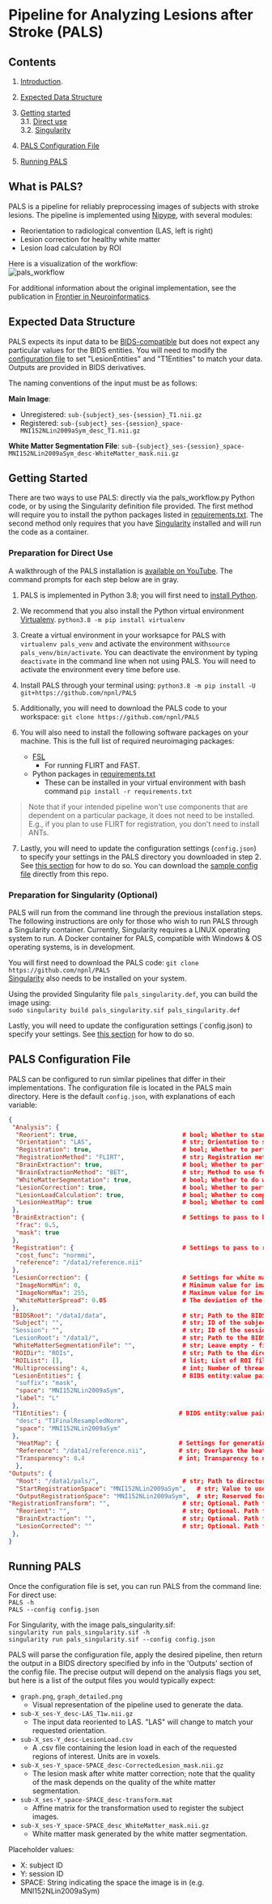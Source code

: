 # Pipeline for Analyzing Lesions after Stroke (PALS)
## Contents
1. [Introduction](#intro).
2. [Expected Data Structure](#datastructure)  
3. [Getting started](#start)  
  3.1. [Direct use](#direct)  
  3.2. [Singularity](#singularity)
   
4. [PALS Configuration File](#config)
5. [Running PALS](#running)

## What is PALS?<a name=intro></a>
PALS is a pipeline for reliably preprocessing images of subjects with stroke lesions. The pipeline is implemented using [Nipype](https://nipype.readthedocs.io/en/latest/), with several modules:
- Reorientation to radiological convention (LAS, left is right)
- Lesion correction for healthy white matter
- Lesion load calculation by ROI

Here is a visualization of the workflow:  
![pals_workflow](img/pals_workflow.png)

For additional information about the original implementation, see the publication in [Frontier in Neuroinformatics](https://www.frontiersin.org/articles/10.3389/fninf.2018.00063/full).

## Expected Data Structure<a name=datastructure></a>
PALS expects its input data to be [BIDS-compatible](https://bids-specification.readthedocs.io/en/stable/) but does not expect any particular values for the BIDS entities. You will need to modify the [configuration file](#config) to set "LesionEntities" and "T1Entities" to match your data. Outputs are provided in BIDS derivatives.

The naming conventions of the input must be as follows:

**Main Image**: 
  * Unregistered: `sub-{subject}_ses-{session}_T1.nii.gz`
  * Registered: `sub-{subject}_ses-{session}_space-MNI152NLin2009aSym_desc_T1.nii.gz`
  
**White Matter Segmentation File**: `sub-{subject}_ses-{session}_space-MNI152NLin2009aSym_desc-WhiteMatter_mask.nii.gz`


## Getting Started<a name=start></a>
There are two ways to use PALS: directly via the pals_workflow.py Python code, or by using the Singularity definition file provided. The first method will require you to install the python packages listed in [requirements.txt](https://github.com/npnl/PALS/blob/main/requirements.txt). The second method only requires that you have [Singularity](https://docs.sylabs.io/guides/3.5/user-guide/introduction.html) installed and will run the code as a container.

### Preparation for Direct Use<a name=start></a>
A walkthrough of the PALS installation is [available on YouTube](https://youtu.be/8PN3tR34L6g). The command prompts for each step below are in gray.
1. PALS is implemented in Python 3.8; you will first need to [install Python](https://www.python.org/downloads/release/python-3810/).
2. We recommend that you also install the Python virtual environment [Virtualenv](https://docs.python-guide.org/dev/virtualenvs/#virtualenvironments-ref).
    `python3.8 -m pip install virtualenv`
3. Create a virtual environment in your worksapce for PALS with `virtualenv pals_venv` and activate the environment with`source pals_venv/bin/activate`. You can deactivate the environment by typing `deactivate` in the command line when not using PALS. You will need to activate the environment every time before use.
4. Install PALS through your terminal using:
`python3.8 -m pip install -U git+https://github.com/npnl/PALS`  

5. Additionally, you will need to download the PALS code to your workspace: `git clone https://github.com/npnl/PALS` 

6. You will also need to install the following software packages on your machine. This is the full list of required neuroimaging packages:
    * [FSL](https://fsl.fmrib.ox.ac.uk/fsl/fslwiki)
      * For running FLIRT and FAST.
    * Python packages in [requirements.txt]()
      * These can be installed in your virtual environment with bash command `pip install -r requirements.txt` 
  
> Note that if your intended pipeline won't use components that are dependent on a particular package, it does not need to be installed. E.g., if you plan to use FLIRT for registration, you don't need to install ANTs.

7. Lastly, you will need to update the configuration settings (`config.json`) to specify your settings in the PALS directory you downloaded in step 2. See [this section](#config) for how to do so. You can download the [sample config file](https://github.com/npnl/PALS/blob/main/config.json) directly from this repo.

### Preparation for Singularity (Optional) <a name=singularity></a>
PALS will run from the command line through the previous installation steps. The following instructions are only for those who wish to run PALS through a Singularity container. Currently, Singularity requires a LINUX operating system to run. A Docker container for PALS, compatible with Windows & OS operating systems, is in development.

You will first need to download the PALS code: `git clone https://github.com/npnl/PALS`  
[Singularity](https://sylabs.io/guides/3.9/user-guide/quick_start.html#quick-installation-steps) also needs to be installed on your system.

Using the provided Singularity file `pals_singularity.def`, you can build the image using:  
`sudo singularity build pals_singularity.sif pals_singularity.def`

Lastly, you will need to update the configuration settings (`config.json) to specify your settings. See [this section](#config) for how to do so.

## PALS Configuration File<a name=config></a> 
PALS can be configured to run similar pipelines that differ in their implementations. The configuration file is located in the PALS main directory. Here is the default `config.json`, with explanations of each variable:  
```json
{
 "Analysis": {
  "Reorient": true,                             # bool; Whether to standardize the orientation (e.g. radiological, neurological).
  "Orientation": "LAS",                         # str; Orientation to standardize to.
  "Registration": true,                         # bool; Whether to perform registration to a common template.
  "RegistrationMethod": "FLIRT",                # str; Registration method.
  "BrainExtraction": true,                      # bool; Whether to perform brain extraction.
  "BrainExtractionMethod": "BET",               # str; Method to use for brain extraction.
  "WhiteMatterSegmentation": true,              # bool; Whether to do white matter segmentation. If false, must place file in same location as the input files in the BIDS structure. 
  "LesionCorrection": true,                     # bool; Whether to perform lesion correction.
  "LesionLoadCalculation": true,                # bool; Whether to compute lesion load.
  "LesionHeatMap": true                         # bool; Whether to combine the lesions into a heatmap.
 },
 "BrainExtraction": {                           # Settings to pass to brain extraction; structure depends on Analysis['BrainExtractionMethod']
  "frac": 0.5,
  "mask": true
 },
 "Registration": {                              # Settings to pass to registration; structure depends on Analysis['RegistrationMethod']
  "cost_func": "normmi",
  "reference": "/data1/reference.nii"
 },
 "LesionCorrection": {                          # Settings for white matter correction.
  "ImageNormMin": 0,                            # Minimum value for image.
  "ImageNormMax": 255,                          # Maximum value for image
  "WhiteMatterSpread": 0.05                     # The deviation of the white matter intensity as a fraction of the mean white matter intensity.
 },
 "BIDSRoot": "/data1/data",                     # str; Path to the BIDS root directory for the raw data.
 "Subject": "",                                 # str; ID of the subject to run. If blank, runs all subjects. Ex: r001s001
 "Session": "",                                 # str; ID of the session to run. If blank, runs all sessions. Ex: 1
 "LesionRoot": "/data1/",                       # str; Path to the BIDS root directory for the lesion masks.
 "WhiteMatterSegmentationFile": "",             # str; Leave empty - files are automatically referenced.
 "ROIDir": "ROIs",                              # str; Path to the directory containing ROI image files.
 "ROIList": [],                                 # list; List of ROI files to use.
 "Multiprocessing": 4,                          # int; Number of threads to use for multiprocessing. Has no effect unless more than 1 subject is being processed.
 "LesionEntities": {                            # BIDS entity:value pairs for identifying the lesion files. 
  "suffix": "mask",
  "space": "MNI152NLin2009aSym",
  "label": "L"
 },
 "T1Entities": {                               # BIDS entity:value pairs for identifying the T1 images.
  "desc": "T1FinalResampledNorm",
  "space": "MNI152NLin2009aSym"
 },
  "HeatMap": {                                 # Settings for generating the heatmap
  "Reference": "/data1/reference.nii",         # str; Overlays the heatmap on this image and creates NIFTI file with overlay and NITFI file with the mask only. Also produces 4 PNGS: 9 slices of the lesions from sagittal, axial, and coronal orientations (3 images) and an image with a cross-section of each orientation. If your images are pre-registered, you MUST use your own reference image used for their registration.
  "Transparency": 0.4                          # int; Transparency to use when mixing the reference image and the heatmap. Smaller values darker reference and lighter heatmap.
  },
"Outputs": {
  "Root": "/data1/pals/",                       # str; Path to directory where to place the output.
  "StartRegistrationSpace": "MNI152NLin2009aSym",   # str; Value to use for "space" entity in BIDS output filename. 
  "OutputRegistrationSpace": "MNI152NLin2009aSym",  # str; Reserved for future use.    
"RegistrationTransform": "",                    # str; Optional. Path for saving registration transform. 
  "Reorient": "",                               # str; Optional. Path for saving reoriented volume.
  "BrainExtraction": "",                        # str; Optional. Path for saving the brain extracted volume.
  "LesionCorrected": ""                         # str; Optional. Path for saving the white matter-corrected lesions.
 },
}
```

## Running PALS<a name=running></a>
Once the configuration file is set, you can run PALS from the command line:  
For direct use:  
`PALS -h`  
`PALS --config config.json`  
  
For Singularity, with the image pals_singularity.sif:  
`singularity run pals_singularity.sif -h`  
`singularity run pals_singularity.sif --config config.json`

PALS will parse the configuration file, apply the desired pipeline, then return the output in a BIDS directory specified by info in the 'Outputs' section of the config file.
The precise output will depend on the analysis flags you set, but here is a list of the output files you would typically expect:  
- `graph.png`, `graph_detailed.png`  
  - Visual representation of the pipeline used to generate the data.
- `sub-X_ses-Y_desc-LAS_T1w.nii.gz`  
  - The input data reoriented to LAS. "LAS" will change to match your requested orientation.
- `sub-X_ses-Y_desc-LesionLoad.csv`
  - A .csv file containing the lesion load in each of the requested regions of interest. Units are in voxels.
- `sub-X_ses-Y_space-SPACE_desc-CorrectedLesion_mask.nii.gz`  
  - The lesion mask after white matter correction; note that the quality of the mask depends on the quality of the white matter segmentation.
- `sub-X_ses-Y_space-SPACE_desc-transform.mat`
  - Affine matrix for the transformation used to register the subject images.
- `sub-X_ses-Y_space-SPACE_desc_WhiteMatter_mask.nii.gz`
  - White matter mask generated by the white matter segmentation.
  
Placeholder values:
- X: subject ID
- Y: session ID
- SPACE: String indicating the space the image is in (e.g. MNI152NLin2009aSym)
